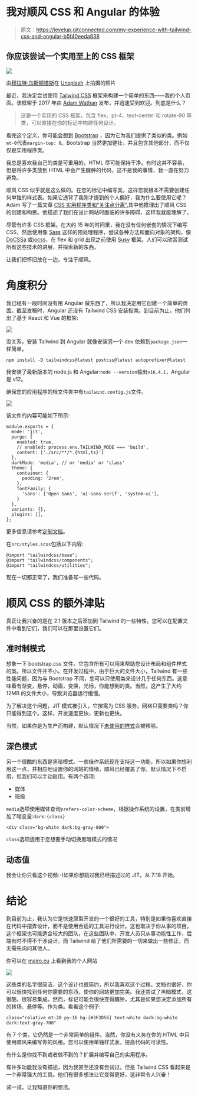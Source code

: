 # 我对顺风 CSS 和 Angular 的体验

> 原文：<https://levelup.gitconnected.com/my-experience-with-tailwind-css-and-angular-b5f40eeda838>

## 你应该尝试一个实用至上的 CSS 框架

![](img/9b634d09b69fdfcd320f49884c016147.png)

由[穆拉特·乌斯顿塔斯](https://unsplash.com/@ustuntas?utm_source=medium&utm_medium=referral)在 [Unsplash](https://unsplash.com?utm_source=medium&utm_medium=referral) 上拍摄的照片

最近，我决定尝试使用 [Tailwind CSS](https://tailwindcss.com/) 框架来构建一个简单的东西——我的个人页面。该框架于 2017 年由 [Adam Wathan](https://adamwathan.me/) 发布，并迅速受到欢迎。到底是什么？

> 这是一个实用的 CSS 框架，包含 flex、pt-4、text-center 和 rotate-90 等类，可以直接在你的标记中构建任何设计。

看完这个定义，你可能会想到 [Bootstrap](https://getbootstrap.com/) ，因为它为我们提供了类似的类。例如`mt-0`代表`margin-top: 0`。Bootstrap 当然更加健壮，并且包含其他部分，而不仅仅是实用程序类。

我总是喜欢我自己的类是可重用的，HTML 尽可能保持干净。有时这并不容易，但是将许多类放到 HTML 中会产生臃肿的代码，这不是我的事情，我一直在努力避免。

顺风 CSS 似乎就是这么做的。在您的标记中编写类，这样您就根本不需要创建任何单独的样式表。如果它违背了我刚才提到的个人偏好，我为什么要使用它呢？Adam 写了一篇文章 [CSS 实用程序类和“关注点分离”](https://adamwathan.me/css-utility-classes-and-separation-of-concerns/),其中他推理出了顺风 CSS 的创建和构思。他描述了我们在设计网站时面临的许多障碍，这样我就能理解了。

尽管有许多 CSS 框架。在大约 15 年的时间里，我在没有任何嵌套的情况下编写 CSS，然后使用像 [Sass](https://sass-lang.com/) 这样的预处理程序，尝试各种方法和面向对象的架构，像 [DoCSSa](https://mlarcher.github.io/docssa/) 或[iocss](https://www.iotacss.com/)，在 flex 和 grid 出现之前使用 [Susy](https://susy.readthedocs.io/) 框架。人们可以欣赏测试所有这些技术的进展，并探索新的东西。

让我们把怀旧放在一边，专注于顺风。

# 角度积分

我已经有一段时间没有用 Angular 做东西了，所以我决定用它创建一个简单的页面。截至发稿时，Angular 还没有 Tailwind CSS 安装指南。到目前为止，他们列出了基于 React 和 Vue 的框架:

![](img/2ba015c89a622ab5a8fa99ca438d32de.png)

没关系，安装 Tailwind 到 Angular 就像安装另一个 dev 依赖到`package.json`一样简单。

```
npm install -D tailwindcss@latest postcss@latest autoprefixer@latest
```

我安装了最新版本的 node.js 和 Angular:`node --version`输出`v16.4.1`，Angular 是 v12。

确保您的应用程序的根文件夹中有`tailwind.config.js`文件。

![](img/9183b01e15661e648c5b0a7aadfe9e75.png)

该文件的内容可能如下所示:

```
module.exports = {
  mode: 'jit',
  purge: {
    enabled: true,
    // enabled: process.env.TAILWIND_MODE === 'build',
    content: ['./src/**/*.{html,ts}']
  },
  darkMode: 'media', // or 'media' or 'class'
  theme: {
    container: {
      padding: '2rem',
    },
    fontFamily: {
      'sans': ['Open Sans', 'ui-sans-serif', 'system-ui'],
    }
  },
  variants: {},
  plugins: [],
};
```

更多信息请参考[定制文档](https://tailwindcss.com/docs/configuration)。

在`src/styles.scss`包括以下内容:

```
@import "tailwindcss/base";
@import "tailwindcss/components";
@import "tailwindcss/utilities";
```

现在一切都正常了，我们准备写一些代码。

# 顺风 CSS 的额外津贴

真正让我兴奋的是在 2.1 版本之后添加到 Tailwind 的一些特性。您可以在配置文件中看到它们，我们可以在那里设置它们。

## 准时制模式

想象一下 bootstrap.css 文件。它包含所有可以用来帮助您设计布局和组件样式的类。所以文件并不小。在开发过程中，由于巨大的文件大小，Tailwind 有一些性能问题，因为与 Bootstrap 不同，您可以只使用类来设计几乎任何东西。这意味着有渐变，悬停，动画，变换，光标，你能想到的类。当然，这产生了大约 12MB 的文件大小，导致浏览器运行缓慢。

为了解决这个问题，JIT 模式被引入，它按需为 CSS 服务。网格只需要类吗？你只能得到这个。这样，开发速度更快，更新也更快。

当然，如果你是为生产而构建，默认情况下[未使用的样式](https://tailwindcss.com/docs/optimizing-for-production#removing-unused-css)会被移除。

## 深色模式

另一个很酷的东西是黑暗模式。一些操作系统现在支持这一功能，所以如果你想利用这一点，并相应地设置你的网站的情绪，顺风已经覆盖了你。默认情况下不启用，但我们可以手动启用。有两个选项:

*   媒体
*   班级

`media`选项使用媒体查询`prefers-color-scheme`，根据操作系统的设置，在类前增加了暗变量:`dark:{class}`

```
<div class="bg-white dark:bg-gray-800">
```

`class`选项适用于您想要手动切换黑暗模式的情况

## 动态值

我会让你只看这个视频:-)如果你想跳过我已经描述过的 JIT，从 7:18 开始。

# 结论

到目前为止，我认为它是快速原型开发的一个很好的工具，特别是如果你喜欢直接在代码中摆弄设计，而不是使用合适的工具进行设计。这也取决于你从事的项目。这个框架也可能适合较大的团队，在这些团队中，开发人员只从事功能性工作，后端有时不得不干涉设计，而 Tailwind 给了他们所需要的一切来做出一些修正，而无需先询问其他人。

你可以在 [mairo.eu](https://mairo.eu/) 上看到我的个人网站

![](img/136b43216284f028b61169e4d2574e9e.png)

这些类的名字很简洁，这个设计也很简约，所以我喜欢这个过程。文档也很好，你可以很快找到任何你需要的东西，使你的网站更加完美。我还尝试了黑暗模式，这很酷，很容易集成。然而，标记可能会很快变得臃肿，尤其是如果您决定添加所有的转场、悬停等。作为类。看看这个例子:

`class="relative mt-20 py-16 bg-[#3F3D56] text-white dark:bg-white dark:text-gray-700"`

有 7 个类，它仍然是一个非常简单的组件。当然，你没有义务在你的 HTML 中只使用顺风来编写你的风格。您可以使用单独样式表，提高代码的可读性。

有什么是你找不到或者做不到的？扩展并编写自己的实用程序。

有许多功能我没有描述，因为我甚至还没有尝试过。但是 Tailwind CSS 看起来是一个非常强大的工具。他们有很多想法让它变得更好，这非常令人兴奋！

试一试，让我知道你的想法。